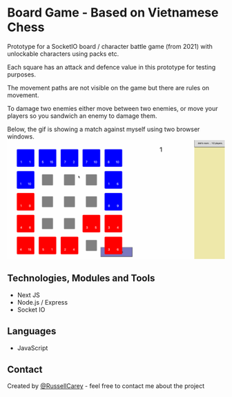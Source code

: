 # Board Game - Based on Vietnamese Chess

Prototype for a SocketIO board / character battle game (from 2021) with unlockable characters using packs etc.

Each square has an attack and defence value in this prototype for testing purposes.

The movement paths are not visible on the game but there are rules on movement.

To damage two enemies either move between two enemies, or move your players so you sandwich an enemy to damage them.

Below, the gif is showing a match against myself using two browser windows.
![alt text](https://github.com/RussellCarey/Board-Game/blob/master/media/gif1.gif?raw=true)


## Technologies, Modules and Tools

- Next JS
- Node.js / Express
- Socket IO


## Languages

- JavaScript 

## Contact

Created by [@RussellCarey](https://twitter.com/russellcareyy) - feel free to contact me about the project
